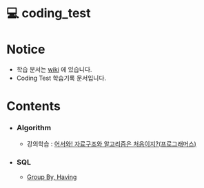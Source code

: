# 💻 coding_test
# Notice
* 학습 문서는 [wiki](https://github.com/js0221/test/wiki) 에 있습니다.
* Coding Test 학습기록 문서입니다.

# Contents
* ### Algorithm
  * 강의학습 : [어서와! 자료구조와 알고리즘은 처음이지?(프로그래머스)](https://github.com/js0221/test/wiki/어서와_어서와!-자료구조와-알고리즘은-처음이지%3F)
* ### SQL
  * [Group By, Having](https://github.com/js0221/test/blob/main/SQL/group%20by%2C%20having.md)
